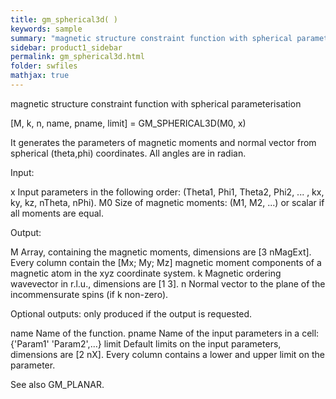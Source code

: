 ```yaml
---
title: gm_spherical3d( )
keywords: sample
summary: "magnetic structure constraint function with spherical parameterisation"
sidebar: product1_sidebar
permalink: gm_spherical3d.html
folder: swfiles
mathjax: true
---
```

  magnetic structure constraint function with spherical parameterisation
 
  [M, k, n, name, pname, limit] = GM_SPHERICAL3D(M0, x) 
 
  It generates the parameters of magnetic moments and normal vector from
  spherical (theta,phi) coordinates. All angles are in radian.
 
  Input:
 
  x         Input parameters in the following order:
            (Theta1, Phi1, Theta2, Phi2, ... , kx, ky, kz, nTheta, nPhi).
  M0        Size of magnetic moments: (M1, M2, ...) or scalar if all
            moments are equal.
 
  Output:
 
  M         Array, containing the magnetic moments, dimensions are
            [3 nMagExt]. Every column contain the [Mx; My; Mz] magnetic
            moment components of a magnetic atom in the xyz coordinate
            system.
  k         Magnetic ordering wavevector in r.l.u., dimensions are [1 3].
  n         Normal vector to the plane of the incommensurate spins (if k
            non-zero).
 
  Optional outputs:
  only produced if the output is requested.
 
  name      Name of the function.
  pname     Name of the input parameters in a cell: {'Param1' 'Param2',...}
  limit     Default limits on the input parameters, dimensions are [2 nX].
            Every column contains a lower and upper limit on the parameter.
 
  See also GM_PLANAR.
 
